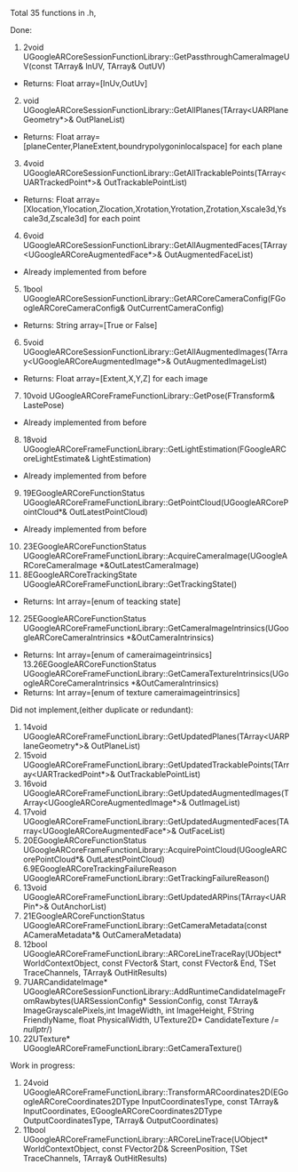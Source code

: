 Total 35 functions in .h,

Done:

1. 2void UGoogleARCoreSessionFunctionLibrary::GetPassthroughCameraImageUV(const TArray<float>& InUV, TArray<float>& OutUV)
  - Returns: Float array=[InUv,OutUv]
2. void UGoogleARCoreSessionFunctionLibrary::GetAllPlanes(TArray<UARPlaneGeometry*>& OutPlaneList)
  - Returns: Float array=[planeCenter,PlaneExtent,boundrypolygoninlocalspace] for each plane
3. 4void UGoogleARCoreSessionFunctionLibrary::GetAllTrackablePoints(TArray<UARTrackedPoint*>& OutTrackablePointList)
  - Returns: Float array=[Xlocation,Ylocation,Zlocation,Xrotation,Yrotation,Zrotation,Xscale3d,Yscale3d,Zscale3d] for each point
4. 6void UGoogleARCoreSessionFunctionLibrary::GetAllAugmentedFaces(TArray<UGoogleARCoreAugmentedFace*>& OutAugmentedFaceList)
  - Already implemented from before
5. 1bool UGoogleARCoreSessionFunctionLibrary::GetARCoreCameraConfig(FGoogleARCoreCameraConfig& OutCurrentCameraConfig)
  - Returns: String array=[True or False]
6. 5void UGoogleARCoreSessionFunctionLibrary::GetAllAugmentedImages(TArray<UGoogleARCoreAugmentedImage*>& OutAugmentedImageList)
  - Returns: Float array=[Extent,X,Y,Z] for each image
7. 10void UGoogleARCoreFrameFunctionLibrary::GetPose(FTransform& LastePose)
  - Already implemented from before
8. 18void UGoogleARCoreFrameFunctionLibrary::GetLightEstimation(FGoogleARCoreLightEstimate& LightEstimation)
  - Already implemented from before
9. 19EGoogleARCoreFunctionStatus UGoogleARCoreFrameFunctionLibrary::GetPointCloud(UGoogleARCorePointCloud*& OutLatestPointCloud)
  - Already implemented from before
10. 23EGoogleARCoreFunctionStatus UGoogleARCoreFrameFunctionLibrary::AcquireCameraImage(UGoogleARCoreCameraImage *&OutLatestCameraImage)
11. 8EGoogleARCoreTrackingState UGoogleARCoreFrameFunctionLibrary::GetTrackingState()
  - Returns: Int array=[enum of teacking state]
12. 25EGoogleARCoreFunctionStatus UGoogleARCoreFrameFunctionLibrary::GetCameraImageIntrinsics(UGoogleARCoreCameraIntrinsics *&OutCameraIntrinsics)
  - Returns: Int array=[enum of cameraimageintrinsics]
13.26EGoogleARCoreFunctionStatus UGoogleARCoreFrameFunctionLibrary::GetCameraTextureIntrinsics(UGoogleARCoreCameraIntrinsics *&OutCameraIntrinsics)
  - Returns: Int array=[enum of texture cameraimageintrinsics]

Did not implement,(either duplicate or redundant):

1. 14void UGoogleARCoreFrameFunctionLibrary::GetUpdatedPlanes(TArray<UARPlaneGeometry*>& OutPlaneList)
2. 15void UGoogleARCoreFrameFunctionLibrary::GetUpdatedTrackablePoints(TArray<UARTrackedPoint*>& OutTrackablePointList)
3. 16void UGoogleARCoreFrameFunctionLibrary::GetUpdatedAugmentedImages(TArray<UGoogleARCoreAugmentedImage*>& OutImageList)
4. 17void UGoogleARCoreFrameFunctionLibrary::GetUpdatedAugmentedFaces(TArray<UGoogleARCoreAugmentedFace*>& OutFaceList)
5. 20EGoogleARCoreFunctionStatus UGoogleARCoreFrameFunctionLibrary::AcquirePointCloud(UGoogleARCorePointCloud*& OutLatestPointCloud)
6.9EGoogleARCoreTrackingFailureReason UGoogleARCoreFrameFunctionLibrary::GetTrackingFailureReason()
7. 13void UGoogleARCoreFrameFunctionLibrary::GetUpdatedARPins(TArray<UARPin*>& OutAnchorList)
8. 21EGoogleARCoreFunctionStatus UGoogleARCoreFrameFunctionLibrary::GetCameraMetadata(const ACameraMetadata*& OutCameraMetadata)
9. 12bool UGoogleARCoreFrameFunctionLibrary::ARCoreLineTraceRay(UObject* WorldContextObject, const FVector& Start, const FVector& End, TSet<EGoogleARCoreLineTraceChannel> TraceChannels, TArray<FARTraceResult>& OutHitResults)
10. 7UARCandidateImage* UGoogleARCoreSessionFunctionLibrary::AddRuntimeCandidateImageFromRawbytes(UARSessionConfig* SessionConfig, const TArray<uint8>& ImageGrayscalePixels,int ImageWidth, int ImageHeight, FString FriendlyName, float PhysicalWidth, UTexture2D* CandidateTexture /*= nullptr*/)
11. 22UTexture* UGoogleARCoreFrameFunctionLibrary::GetCameraTexture()

Work in progress:

1. 24void UGoogleARCoreFrameFunctionLibrary::TransformARCoordinates2D(EGoogleARCoreCoordinates2DType InputCoordinatesType, const TArray<FVector2D>& InputCoordinates, EGoogleARCoreCoordinates2DType OutputCoordinatesType, TArray<FVector2D>& OutputCoordinates)
2. 11bool UGoogleARCoreFrameFunctionLibrary::ARCoreLineTrace(UObject* WorldContextObject, const FVector2D& ScreenPosition, TSet<EGoogleARCoreLineTraceChannel> TraceChannels, TArray<FARTraceResult>& OutHitResults)


